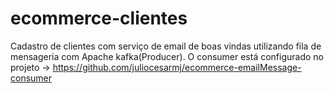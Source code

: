 # ecommerce-clientes
Cadastro de clientes com serviço de email de boas vindas utilizando fila de mensageria com Apache kafka(Producer).
O consumer está configurado no projeto -> https://github.com/juliocesarmj/ecommerce-emailMessage-consumer
